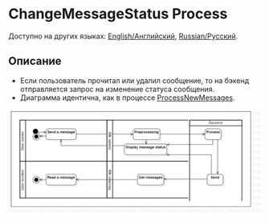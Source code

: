 # ChangeMessageStatus Process

Доступно на других языках: [English/Английский](ChangeMessageStatus.md), [Russian/Русский](ChangeMessageStatus.ru.md).

## Описание 

- Если пользователь прочитал или удалил сообщение, то на бэкенд отправляется запрос на изменение статуса сообщения. 
- Диаграмма идентична, как в процессе [ProcessNewMessages](ProcessNewMessages.ru.md).

![ProcessNewMessagesDiagram](../../../img/ActivityDiagrams/ProcessNewMessagesDiagram.png)
